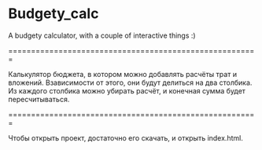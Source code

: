 # Budgety_calc
A budgety calculator, with a couple of interactive things :)

=======================================================

Калькулятор бюджета, в котором можно добавлять расчёты
трат и вложений. Взависимости от этого, они будут делиться
на два столбика. Из каждого столбика можно убирать расчёт,
и конечная сумма будет пересчитываться.

=======================================================

Чтобы открыть проект, достаточно его скачать, и открыть
index.html.
